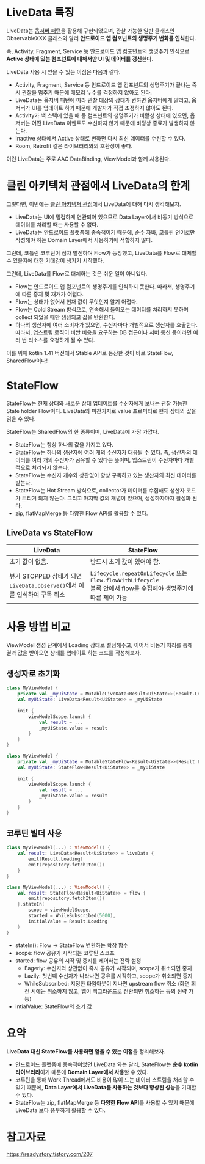 # LiveData 특징 

LiveData는 [옵저버 패턴](https://github.com/leeeha/Android-TIL/blob/main/DesignPattern/observer-pattern.md)을 활용해 구현되었으며, 관찰 가능한 일반 클래스인 ObservableXXX 클래스와 달리 **안드로이드 앱 컴포넌트의 생명주기 변화를 인식**한다. 

즉, Activity, Fragment, Service 등 안드로이드 앱 컴포넌트의 생명주기 인식으로 **Active 상태에 있는 컴포넌트에 대해서만 UI 및 데이터를 갱신**한다. 

LiveData 사용 시 얻을 수 있는 이점은 다음과 같다. 

- Activity, Fragment, Service 등 안드로이드 앱 컴포넌트의 생명주기가 끝나는 즉시 관찰을 멈추기 때문에 메모리 누수를 걱정하지 않아도 된다.
- LiveData는 옵저버 패턴에 따라 관찰 대상의 상태가 변하면 옵저버에게 알리고, 옵저버가 UI를 업데이트 하기 때문에 개발자가 직접 조정하지 않아도 된다.
- Activity가 백 스택에 있을 때 등 컴포넌트의 생명주기가 비활성 상태에 있으면, 옵저버는 어떤 LiveData 이벤트도 수신하지 않기 때문에 비정상 종료가 발생하지 않는다. 
- Inactive 상태에서 Active 상태로 변하면 다시 최신 데이터를 수신할 수 있다.
- Room, Retrofit 같은 라이브러리와의 호환성이 좋다.

이런 LiveData는 주로 AAC DataBinding, ViewModel과 함께 사용된다.

# 클린 아키텍처 관점에서 LiveData의 한계

그렇다면, 이번에는 [클린 아키텍처 관점](https://github.com/leeeha/Android-TIL/blob/main/Architecture/clean-architecture.md)에서 LiveData에 대해 다시 생각해보자.

- LiveData는 UI에 밀접하게 연관되어 있으므로 Data Layer에서 비동기 방식으로 데이터를 처리할 때는 사용할 수 없다.
- LiveData는 안드로이드 플랫폼에 종속적이기 때문에, 순수 자바, 코틀린 언어로만 작성해야 하는 Domain Layer에서 사용하기에 적합하지 않다. 

그런데, 코틀린 코루틴이 점차 발전하며 Flow가 등장했고, LiveData를 Flow로 대체할 수 있을지에 대한 기대감이 생기기 시작했다. 

그런데, LiveData를 Flow로 대체하는 것은 쉬운 일이 아니었다.

- Flow는 안드로이드 앱 컴포넌트의 생명주기를 인식하지 못한다. 따라서, 생명주기에 따른 중지 및 재개가 어렵다. 
- Flow는 상태가 없어서 현재 값이 무엇인지 알기 어렵다. 
- Flow는 Cold Stream 방식으로, 연속해서 들어오는 데이터를 처리하지 못하며 collect 되었을 때만 생성되고 값을 반환한다. 
- 하나의 생산자에 여러 소비자가 있으면, 수신자마다 개별적으로 생산자를 호출한다. 따라서, 업스트림 로직이 비싼 비용을 요구하는 DB 접근이나 서버 통신 등이라면 여러 번 리소스를 요청하게 될 수 있다. 

이를 위해 kotlin 1.41 버전에서 Stable API로 등장한 것이 바로 StateFlow, SharedFlow이다! 

# StateFlow 

StateFlow는 현재 상태와 새로운 상태 업데이트를 수신자에게 보내는 관찰 가능한 State holder Flow이다. LiveData와 마찬가지로 value 프로퍼티로 현재 상태의 값을 읽을 수 있다. 

StateFlow는 SharedFlow의 한 종류이며, LiveData에 가장 가깝다. 

- StateFlow는 항상 하나의 값을 가지고 있다.
- StateFlow는 하나의 생산자에 여러 개의 수신자가 대응될 수 있다. 즉, 생산자의 데이터를 여러 개의 수신자가 공유할 수 있다는 뜻이며, 업스트림이 수신자마다 개별적으로 처리되지 않는다.
- StateFlow는 수신자 개수와 상관없이 항상 구독하고 있는 생산자의 최신 데이터를 받는다.
- StateFlow는 Hot Stream 방식으로, collector가 데이터를 수집해도 생산자 코드가 트리거 되지 않는다. 그리고 마지막 값의 개념이 있으며, 생성하자마자 활성화 된다.
- zip, flatMapMerge 등 다양한 Flow API를 활용할 수 있다. 

## LiveData vs StateFlow 

| LiveData | StateFlow |
| --- | --- |
| 초기 값이 없음.  | 반드시 초기 값이 있어야 함.  |
| 뷰가 STOPPED 상태가 되면 <br> `LiveData.observe()`에서 이를 인식하여 구독 취소  | `Lifecycle.repeatOnLifecycle` 또는 `Flow.flowWithLifecycle`  <br> 블록 안에서 flow를 수집해야 생명주기에 따른 제어 가능|

# 사용 방법 비교 

ViewModel 생성 단계에서 Loading 상태로 설정해주고, 이어서 비동기 처리를 통해 결과 값을 받아오면 상태를 업데이트 하는 코드를 작성해보자. 

## 생성자로 초기화 

```kotlin
class MyViewModel {
    private val _myUiState = MutableLiveData<Result<UiState>>(Result.Loading)
    val myUiState: LiveData<Result<UiState>> = _myUiState
 
    init {
        viewModelScope.launch { 
            val result = ...
            _myUiState.value = result
        }
    }
}
```

```kotlin
class MyViewModel {
    private val _myUiState = MutableStateFlow<Result<UiState>>(Result.Loading)
    val myUiState: StateFlow<Result<UiState>> = _myUiState
 
    init {
        viewModelScope.launch { 
            val result = ...
            _myUiState.value = result
        }
    }
}
```

## 코루틴 빌더 사용 

```kotlin
class MyViewModel(...) : ViewModel() {
    val result: LiveData<Result<UiState>> = liveData {
        emit(Result.Loading)
        emit(repository.fetchItem())
    }
}
```

```kotlin
class MyViewModel(...) : ViewModel() {
    val result: StateFlow<Result<UiState>> = flow {
        emit(repository.fetchItem())
    }.stateIn(
        scope = viewModelScope, 
        started = WhileSubscribed(5000),
        initialValue = Result.Loading
    )
}
```

- stateIn(): Flow -> StateFlow 변환하는 확장 함수 
- scope: flow 공유가 시작되는 코루틴 스코프 
- started: flow 공유의 시작 및 중지를 제어하는 전략 설정 
  - Eagerly: 수신자와 상관없이 즉시 공유가 시작되며, scope가 취소되면 중지 
  - Lazily: 첫번째 수신자가 나타나면 공유를 시작하고, scope가 취소되면 중지 
  - WhileSubscribed: 지정한 타임아웃이 지나면 upstream flow 취소 (화면 회전 시에는 취소하지 않고, 앱이 백그라운드로 전환되면 취소하는 등의 전략 가능)
- intialValue: StateFlow의 초기 값

# 요약 

**LiveData 대신 StateFlow를 사용하면 얻을 수 있는 이점**을 정리해보자.

- 안드로이드 플랫폼에 종속적이었던 LiveData 와는 달리, StateFlow는 **순수 kotlin 라이브러리**이기 때문에 **Domain Layer에서 사용**할 수 있다.
- 코루틴을 통해 Work Thread에서도 비용이 많이 드는 데이터 스트림을 처리할 수 있기 때문에, **Data Layer에서 LiveData를 사용하는 것보다 향상된 성능**을 기대할 수 있다. 
- StateFlow는 zip, flatMapMerge 등 **다양한 Flow API**를 사용할 수 있기 때문에 LiveData 보다 풍부하게 활용할 수 있다. 

# 참고자료 

https://readystory.tistory.com/207